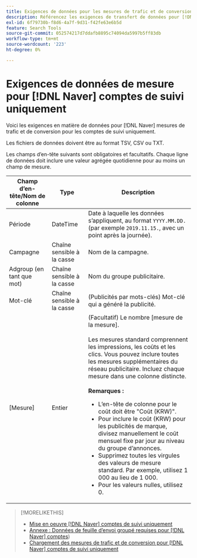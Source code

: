 ```yaml
---
title: Exigences de données pour les mesures de trafic et de conversion pour les [!DNL Naver] comptes de suivi uniquement
description: Référencez les exigences de transfert de données pour [!DNL Naver] comptes de suivi uniquement.
exl-id: 6f79730b-f8d6-4a7f-9d31-f42fe63e6b5d
feature: Search Tools
source-git-commit: 052574217d7ddafb8895c74094da5997b5ff83db
workflow-type: tm+mt
source-wordcount: '223'
ht-degree: 0%

---
```


# Exigences de données de mesure pour [!DNL Naver] comptes de suivi uniquement

Voici les exigences en matière de données pour [!DNL Naver] mesures de trafic et de conversion pour les comptes de suivi uniquement.

Les fichiers de données doivent être au format TSV, CSV ou TXT.

Les champs d’en-tête suivants sont obligatoires et facultatifs. Chaque ligne de données doit inclure une valeur agrégée quotidienne pour au moins un champ de mesure.

| Champ d’en-tête/Nom de colonne | Type | Description |
| ---- | ---- | ---- |
| Période | DateTime | Date à laquelle les données s’appliquent, au format `YYYY.MM.DD.` (par exemple `2019.11.15.`, avec un point après la journée). |
| Campagne | Chaîne sensible à la casse | Nom de la campagne. |
| Adgroup (en tant que mot) | Chaîne sensible à la casse | Nom du groupe publicitaire. |
| Mot-clé | Chaîne sensible à la casse | (Publicités par mots-clés) Mot-clé qui a généré la publicité. |
| [Mesure] | Entier | (Facultatif) Le nombre [mesure de la mesure].</br><br>Les mesures standard comprennent les impressions, les coûts et les clics. Vous pouvez inclure toutes les mesures supplémentaires du réseau publicitaire. Incluez chaque mesure dans une colonne distincte.<br><br><b>Remarques :</b><ul><li>L’en-tête de colonne pour le coût doit être &quot;Coût (KRW)&quot;.</li><li>Pour inclure le coût (KRW) pour les publicités de marque, divisez manuellement le coût mensuel fixe par jour au niveau du groupe d’annonces.</li><li>Supprimez toutes les virgules des valeurs de mesure standard. Par exemple, utilisez 1 000 au lieu de 1 000.</li><li>Pour les valeurs nulles, utilisez 0.</li></ul> |

>[!MORELIKETHIS]
>
>* [Mise en oeuvre [!DNL Naver] comptes de suivi uniquement](/help/search-social-commerce/campaign-management/naver-tracking-only-account-implement.md)
>* [Annexe : Données de feuille d’envoi groupé requises pour [!DNL Naver] comptes](/help/search-social-commerce/campaign-management/bulksheets/bulksheet-data-formats/bulksheet-data-naver.md))
>* [Chargement des mesures de trafic et de conversion pour [!DNL Naver] comptes de suivi uniquement](/help/search-social-commerce/tools/metrics-upload-tracking-campaigns/naver-tracking-campaigns-upload-metrics.md)
